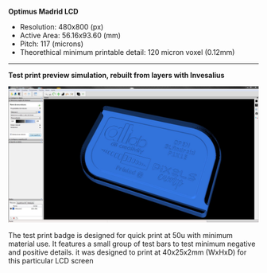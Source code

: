**Optimus Madrid LCD**

- Resolution: 480x800 (px)
- Active Area: 56.16x93.60 (mm)
- Pitch: 117 (microns)
- Theorethical minimum printable detail: 120 micron voxel (0.12mm)

---

**Test print preview simulation, rebuilt from layers with Invesalius**

![TestPrintSimulationRebuild](OpenSLAndroidPixie-TestPrintSimulation.JPG)

The test print badge is designed for quick print at 50u with minimum material use.
It features a small group of test bars to test minimum negative and positive details. it was designed to print at 40x25x2mm (WxHxD) for this particular LCD screen
